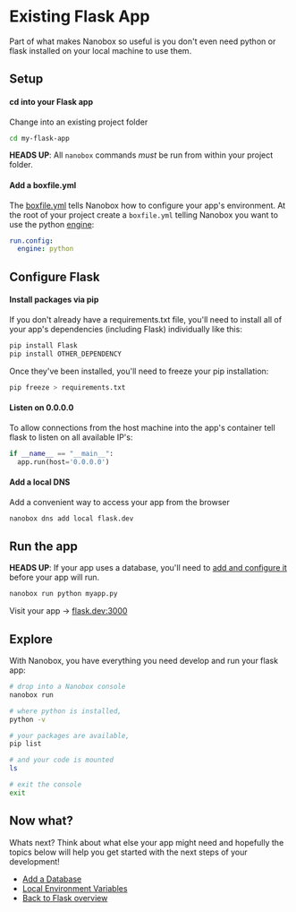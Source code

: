 # Existing Flask App
Part of what makes Nanobox so useful is you don't even need python or flask installed on your local machine to use them.

## Setup

#### cd into your Flask app
Change into an existing project folder

```bash
cd my-flask-app
```

**HEADS UP**: All `nanobox` commands *must* be run from within your project folder.

#### Add a boxfile.yml
The <a href="https://docs.nanobox.io/boxfile/" target="\_blank">boxfile.yml</a> tells Nanobox how to configure your app's environment. At the root of your project create a `boxfile.yml` telling Nanobox you want to use the python <a href="https://docs.nanobox.io/engines/" target="\_blank">engine</a>:

<div class="meta" data-method="configFile" data-params="boxfile.yml"></div>

```yaml
run.config:
  engine: python
```

## Configure Flask

#### Install packages via pip
If you don't already have a requirements.txt file, you'll need to install all of your app's dependencies (including Flask) individually like this:

```bash
pip install Flask
pip install OTHER_DEPENDENCY
```

Once they've been installed, you'll need to freeze your pip installation:

```bash
pip freeze > requirements.txt
```

#### Listen on 0.0.0.0
To allow connections from the host machine into the app's container tell flask to listen on all available IP's:

```python
if __name__ == "__main__":
  app.run(host='0.0.0.0')
```

#### Add a local DNS
Add a convenient way to access your app from the browser

```bash
nanobox dns add local flask.dev
```

## Run the app
**HEADS UP**: If your app uses a database, you'll need to [add and configure it](/python/flask/add-a-database) before your app will run.

```bash
nanobox run python myapp.py
```

Visit your app -> [flask.dev:3000](http://flask.dev:3000)

## Explore
With Nanobox, you have everything you need develop and run your flask app:

```bash
# drop into a Nanobox console
nanobox run

# where python is installed,
python -v

# your packages are available,
pip list

# and your code is mounted
ls

# exit the console
exit
```

## Now what?
Whats next? Think about what else your app might need and hopefully the topics below will help you get started with the next steps of your development!

* [Add a Database](/python/flask/add-a-database)
* [Local Environment Variables](/python/flask/local-evars)
* [Back to Flask overview](/python/flask)
